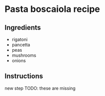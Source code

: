 # Pasta boscaiola recipe


## Ingredients

- rigatoni
- pancetta
- peas
- mushrooms
- onions


## Instructions
new step
TODO: these are missing
